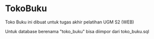 # TokoBuku
Toko Buku ini dibuat untuk tugas akhir pelatihan UGM S2 (WEB)

Untuk database berenama "toko_buku" bisa diimpor dari toko_buku.sql
